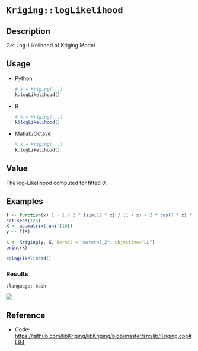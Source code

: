 # `Kriging::logLikelihood`


## Description

Get Log-Likelihood of Kriging Model


## Usage

* Python
    ```python
    # k = Kriging(...)
    k.logLikelihood()
    ```
* R
    ```r
    # k = Kriging(...)
    k$logLikelihood()
    ```
* Matlab/Octave
    ```octave
    % k = Kriging(...)
    k.logLikelihood()
    ```


## Value

The log-Likelihood computed for fitted $\theta$.


## Examples

```r
f <- function(x) 1 - 1 / 2 * (sin(12 * x) / (1 + x) + 2 * cos(7 * x) * x^5 + 0.7)
set.seed(123)
X <- as.matrix(runif(10))
y <- f(X)

k <- Kriging(y, X, kernel = "matern3_2", objective="LL")
print(k)

k$logLikelihood()
```

### Results
```{literalinclude} ../functions/exmaples/logLikelihood.Kriging.md.Rout
:language: bash
```
![](../functions/exmaples/logLikelihood.Kriging.md.png)


## Reference

* Code: <https://github.com/libKriging/libKriging/blob/master/src/lib/Kriging.cpp#L94>
